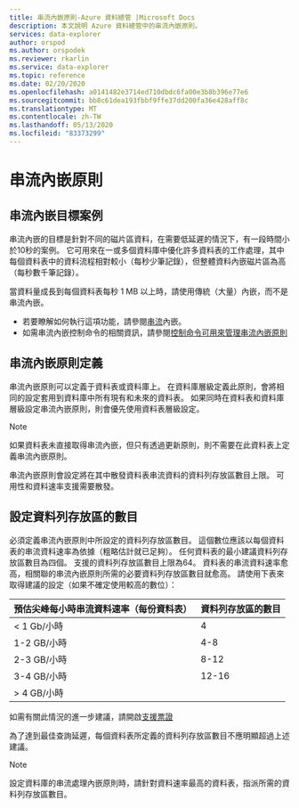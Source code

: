 ```yaml
---
title: 串流內嵌原則-Azure 資料總管 |Microsoft Docs
description: 本文說明 Azure 資料總管中的串流內嵌原則。
services: data-explorer
author: orspod
ms.author: orspodek
ms.reviewer: rkarlin
ms.service: data-explorer
ms.topic: reference
ms.date: 02/20/2020
ms.openlocfilehash: a0141482e3714ed710dbdc6fa00e3b8b396e77e6
ms.sourcegitcommit: bb8c61dea193fbbf9ffe37dd200fa36e428aff8c
ms.translationtype: MT
ms.contentlocale: zh-TW
ms.lasthandoff: 05/13/2020
ms.locfileid: "83373299"
---
```

# <a name="streaming-ingestion-policy"></a>串流內嵌原則

## <a name="streaming-ingestion-target-scenario"></a>串流內嵌目標案例

串流內嵌的目標是針對不同的磁片區資料，在需要低延遲的情況下，有一段時間小於10秒的案例。 它可用來在一或多個資料庫中優化許多資料表的工作處理，其中每個資料表中的資料流程相對較小（每秒少筆記錄），但整體資料內嵌磁片區為高（每秒數千筆記錄）。

當資料量成長到每個資料表每秒 1 MB 以上時，請使用傳統（大量）內嵌，而不是串流內嵌。 

* 若要瞭解如何執行這項功能，請參閱[串流](../../ingest-data-streaming.md)內嵌。
* 如需串流內嵌控制命令的相關資訊，請參閱[控制命令可用來管理串流內嵌原則](../management/streamingingestion-policy.md)

## <a name="streaming-ingestion-policy-definition"></a>串流內嵌原則定義

串流內嵌原則可以定義于資料表或資料庫上。 在資料庫層級定義此原則，會將相同的設定套用到資料庫中所有現有和未來的資料表。 如果同時在資料表和資料庫層級設定串流內嵌原則，則會優先使用資料表層級設定。

> [!NOTE]
> 如果資料表未直接取得串流內嵌，但只有透過更新原則，則不需要在此資料表上定義串流內嵌原則。 

串流內嵌原則會設定將在其中散發資料表串流資料的資料列存放區數目上限。 可用性和資料速率支援需要散發。

## <a name="setting-the-number-of-row-stores"></a>設定資料列存放區的數目

必須定義串流內嵌原則中所設定的資料列存放區數目。 這個數位應該以每個資料表的串流資料速率為依據（粗略估計就已足夠）。
任何資料表的最小建議資料列存放區數目為四個。 支援的資料列存放區數目上限為64。
資料表的串流資料速率愈高，相關聯的串流內嵌原則所需的必要資料列存放區數目就愈高。
請使用下表來取得建議的設定（如果不確定使用較高的數位）：

|預估尖峰每小時串流資料速率（每份資料表）|資料列存放區的數目|
|----------|------|
|< 1 Gb/小時 |4|
|1-2 GB/小時 |4-8|
|2-3 GB/小時 |8-12|
|3-4 GB/小時 |12-16|
| > 4 GB/小時 |

 如需有關此情況的進一步建議，請開啟[支援票證](https://ms.portal.azure.com/#blade/Microsoft_Azure_Support/HelpAndSupportBlade/overview)

為了達到最佳查詢延遲，每個資料表所定義的資料列存放區數目不應明顯超過上述建議。

> [!NOTE]
> 設定資料庫的串流處理內嵌原則時，請針對資料速率最高的資料表，指派所需的資料列存放區數目。 